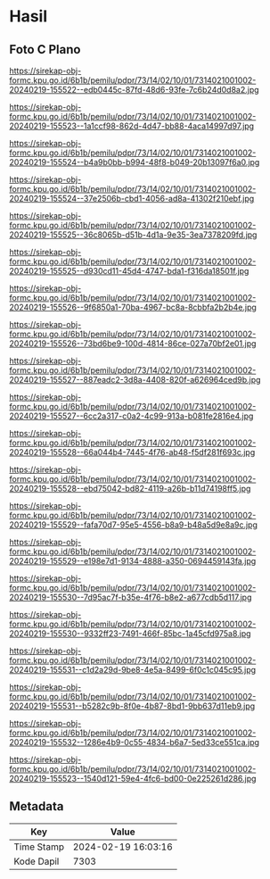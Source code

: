 # Hasil

## Foto C Plano

https://sirekap-obj-formc.kpu.go.id/6b1b/pemilu/pdpr/73/14/02/10/01/7314021001002-20240219-155522--edb0445c-87fd-48d6-93fe-7c6b24d0d8a2.jpg

https://sirekap-obj-formc.kpu.go.id/6b1b/pemilu/pdpr/73/14/02/10/01/7314021001002-20240219-155523--1a1ccf98-862d-4d47-bb88-4aca14997d97.jpg

https://sirekap-obj-formc.kpu.go.id/6b1b/pemilu/pdpr/73/14/02/10/01/7314021001002-20240219-155524--b4a9b0bb-b994-48f8-b049-20b13097f6a0.jpg

https://sirekap-obj-formc.kpu.go.id/6b1b/pemilu/pdpr/73/14/02/10/01/7314021001002-20240219-155524--37e2506b-cbd1-4056-ad8a-41302f210ebf.jpg

https://sirekap-obj-formc.kpu.go.id/6b1b/pemilu/pdpr/73/14/02/10/01/7314021001002-20240219-155525--36c8065b-d51b-4d1a-9e35-3ea7378209fd.jpg

https://sirekap-obj-formc.kpu.go.id/6b1b/pemilu/pdpr/73/14/02/10/01/7314021001002-20240219-155525--d930cd11-45d4-4747-bda1-f316da18501f.jpg

https://sirekap-obj-formc.kpu.go.id/6b1b/pemilu/pdpr/73/14/02/10/01/7314021001002-20240219-155526--9f6850a1-70ba-4967-bc8a-8cbbfa2b2b4e.jpg

https://sirekap-obj-formc.kpu.go.id/6b1b/pemilu/pdpr/73/14/02/10/01/7314021001002-20240219-155526--73bd6be9-100d-4814-86ce-027a70bf2e01.jpg

https://sirekap-obj-formc.kpu.go.id/6b1b/pemilu/pdpr/73/14/02/10/01/7314021001002-20240219-155527--887eadc2-3d8a-4408-820f-a626964ced9b.jpg

https://sirekap-obj-formc.kpu.go.id/6b1b/pemilu/pdpr/73/14/02/10/01/7314021001002-20240219-155527--6cc2a317-c0a2-4c99-913a-b081fe2816e4.jpg

https://sirekap-obj-formc.kpu.go.id/6b1b/pemilu/pdpr/73/14/02/10/01/7314021001002-20240219-155528--66a044b4-7445-4f76-ab48-f5df281f693c.jpg

https://sirekap-obj-formc.kpu.go.id/6b1b/pemilu/pdpr/73/14/02/10/01/7314021001002-20240219-155528--ebd75042-bd82-4119-a26b-b11d74198ff5.jpg

https://sirekap-obj-formc.kpu.go.id/6b1b/pemilu/pdpr/73/14/02/10/01/7314021001002-20240219-155529--fafa70d7-95e5-4556-b8a9-b48a5d9e8a9c.jpg

https://sirekap-obj-formc.kpu.go.id/6b1b/pemilu/pdpr/73/14/02/10/01/7314021001002-20240219-155529--e198e7d1-9134-4888-a350-0694459143fa.jpg

https://sirekap-obj-formc.kpu.go.id/6b1b/pemilu/pdpr/73/14/02/10/01/7314021001002-20240219-155530--7d95ac7f-b35e-4f76-b8e2-a677cdb5d117.jpg

https://sirekap-obj-formc.kpu.go.id/6b1b/pemilu/pdpr/73/14/02/10/01/7314021001002-20240219-155530--9332ff23-7491-466f-85bc-1a45cfd975a8.jpg

https://sirekap-obj-formc.kpu.go.id/6b1b/pemilu/pdpr/73/14/02/10/01/7314021001002-20240219-155531--c1d2a29d-9be8-4e5a-8499-6f0c1c045c95.jpg

https://sirekap-obj-formc.kpu.go.id/6b1b/pemilu/pdpr/73/14/02/10/01/7314021001002-20240219-155531--b5282c9b-8f0e-4b87-8bd1-9bb637d11eb9.jpg

https://sirekap-obj-formc.kpu.go.id/6b1b/pemilu/pdpr/73/14/02/10/01/7314021001002-20240219-155532--1286e4b9-0c55-4834-b6a7-5ed33ce551ca.jpg

https://sirekap-obj-formc.kpu.go.id/6b1b/pemilu/pdpr/73/14/02/10/01/7314021001002-20240219-155523--1540d121-59e4-4fc6-bd00-0e225261d286.jpg


## Metadata

| Key        | Value               |
| ---------- | ------------------- |
| Time Stamp | 2024-02-19 16:03:16 |
| Kode Dapil | 7303                |



